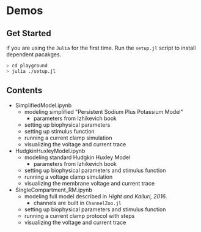 # Demos

## Get Started
if you are using the `Julia` for the first time.
Run the `setup.jl` script to install dependent pacakges.

```bash
> cd playground
> julia ./setup.jl
```

## Contents
- SimplifiedModel.ipynb
    - modeling simplified "Persistent Sodium Plus Potassium Model"
        - parameters from Izhikevich book
    - setting up biophysical parameters
    - setting up stimulus function
    - running a current clamp simulation
    - visualizing the voltage and current trace
- HudgkinHuxleyModel.ipynb
    - modeling standard Hudgkin Huxley Model
        - parameters from Izhikevich book
    - setting up biophysical parameters and stimulus function
    - running a voltage clamp simulation
    - visualizing the membrane voltage and current trace
- SingleCompartment_RM.ipynb
    - modeling full model described in _Hight and Kalluri, 2016_.
        - channels are built in `ChannelZoo.jl`
    - setting up biophysical parameters and stimulus function
    - running a current clamp protocol with steps
    - visualizing the voltage and current trace